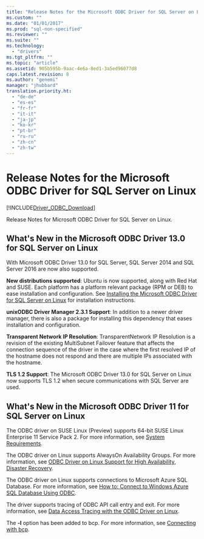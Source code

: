 ```yaml
---
title: "Release Notes for the Microsoft ODBC Driver for SQL Server on Linux | Microsoft Docs"
ms.custom: ""
ms.date: "01/01/2017"
ms.prod: "sql-non-specified"
ms.reviewer: ""
ms.suite: ""
ms.technology: 
  - "drivers"
ms.tgt_pltfrm: ""
ms.topic: "article"
ms.assetid: 905b595b-9aac-4e6a-8ed1-3a5ed96077d8
caps.latest.revision: 8
ms.author: "genemi"
manager: "jhubbard"
translation.priority.ht: 
  - "de-de"
  - "es-es"
  - "fr-fr"
  - "it-it"
  - "ja-jp"
  - "ko-kr"
  - "pt-br"
  - "ru-ru"
  - "zh-cn"
  - "zh-tw"
---
```

# Release Notes for the Microsoft ODBC Driver for SQL Server on Linux
[!INCLUDE[Driver_ODBC_Download](../../../connect/odbc/linux/includes)]

Release Notes for Microsoft ODBC Driver for SQL Server on Linux.  
  
## What's New in the Microsoft ODBC Driver 13.0 for SQL Server on Linux  
With Microsoft ODBC Driver 13.0 for SQL Server, SQL Server 2014 and SQL Server 2016 are now also supported.  
  
**New distributions supported**:
Ubuntu is now supported, along with Red Hat and SUSE. Each platform has a platform relevant package (RPM or DEB) to ease installation and configuration.  See [Installing the Microsoft ODBC Driver for SQL Server on Linux](../../../connect/odbc/linux/installing-the-microsoft-odbc-driver-for-sql-server-on-linux.md) for installation instructions.
  
**unixODBC Driver Manager 2.3.1 Support**: In addition to a newer driver manager, there is also a package for installing this dependency that eases installation and configuration.  

**Transparent Network IP Resolution**: TransparentNetwork IP Resolution is a revision of the existing MultiSubnet Failover feature that affects the connection sequence of the driver in the case where the first resolved IP of the hostname does not respond and there are multiple IPs associated with the hostname.

**TLS 1.2 Support**: The Microsoft ODBC Driver 13.0 for SQL Server on Linux now supports TLS 1.2 when secure communications with SQL Server are used.
  
## What's New in the Microsoft ODBC Driver 11 for SQL Server on Linux  
The ODBC driver on SUSE Linux (Preview) supports 64-bit SUSE Linux Enterprise 11 Service Pack 2. For more information, see [System Requirements](../../../connect/odbc/linux/system-requirements.md).  
  
The ODBC driver on Linux supports AlwaysOn Availability Groups. For more information, see [ODBC Driver on Linux Support for High Availability, Disaster Recovery](../../../connect/odbc/linux/odbc-driver-on-linux-support-for-high-availability--disaster-recovery.md).  
  
The ODBC driver on Linux supports connections to Microsoft Azure SQL Database. For more information, see [How to: Connect to Windows Azure SQL Database Using ODBC](http://msdn.microsoft.com/library/hh974312.aspx).  
  
The driver supports tracing of ODBC API call entry and exit. For more information, see [Data Access Tracing with the ODBC Driver on Linux](../../../connect/odbc/linux/data-access-tracing-with-the-odbc-driver-on-linux.md).  
  
The **-l** option has been added to bcp. For more information, see [Connecting with bcp](../../../connect/odbc/linux/connecting-with-bcp.md).  
  
